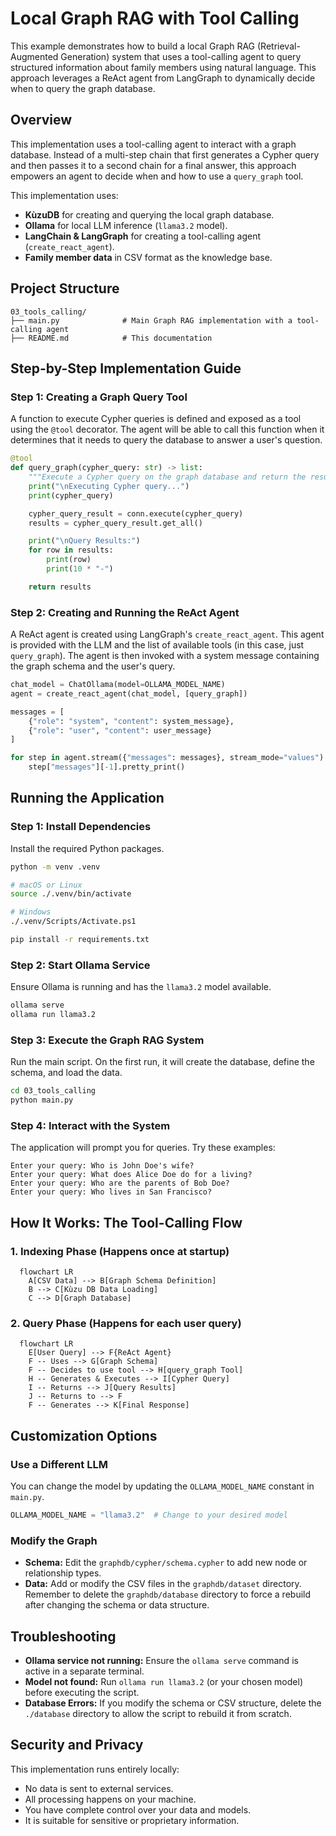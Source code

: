 # Local Graph RAG with Tool Calling

This example demonstrates how to build a local Graph RAG (Retrieval-Augmented Generation) system that uses a tool-calling agent to query structured information about family members using natural language. This approach leverages a ReAct agent from LangGraph to dynamically decide when to query the graph database.

## Overview

This implementation uses a tool-calling agent to interact with a graph database. Instead of a multi-step chain that first generates a Cypher query and then passes it to a second chain for a final answer, this approach empowers an agent to decide when and how to use a `query_graph` tool.

This implementation uses:

- **KùzuDB** for creating and querying the local graph database.
- **Ollama** for local LLM inference (`llama3.2` model).
- **LangChain & LangGraph** for creating a tool-calling agent (`create_react_agent`).
- **Family member data** in CSV format as the knowledge base.

## Project Structure

```
03_tools_calling/
├── main.py              # Main Graph RAG implementation with a tool-calling agent
├── README.md            # This documentation
```

## Step-by-Step Implementation Guide

### Step 1: Creating a Graph Query Tool

A function to execute Cypher queries is defined and exposed as a tool using the `@tool` decorator. The agent will be able to call this function when it determines that it needs to query the database to answer a user's question.

```python
@tool
def query_graph(cypher_query: str) -> list:
    """Execute a Cypher query on the graph database and return the results."""
    print("\nExecuting Cypher query...")
    print(cypher_query)

    cypher_query_result = conn.execute(cypher_query)
    results = cypher_query_result.get_all()

    print("\nQuery Results:")
    for row in results:
        print(row)
        print(10 * "-")

    return results
```

### Step 2: Creating and Running the ReAct Agent

A ReAct agent is created using LangGraph's `create_react_agent`. This agent is provided with the LLM and the list of available tools (in this case, just `query_graph`). The agent is then invoked with a system message containing the graph schema and the user's query.

```python
chat_model = ChatOllama(model=OLLAMA_MODEL_NAME)
agent = create_react_agent(chat_model, [query_graph])

messages = [
    {"role": "system", "content": system_message},
    {"role": "user", "content": user_message}
]

for step in agent.stream({"messages": messages}, stream_mode="values"):
    step["messages"][-1].pretty_print()
```

## Running the Application

### Step 1: Install Dependencies

Install the required Python packages.
```bash
python -m venv .venv

# macOS or Linux
source ./.venv/bin/activate

# Windows
./.venv/Scripts/Activate.ps1

pip install -r requirements.txt
```

### Step 2: Start Ollama Service

Ensure Ollama is running and has the `llama3.2` model available.
```bash
ollama serve
ollama run llama3.2
```

### Step 3: Execute the Graph RAG System

Run the main script. On the first run, it will create the database, define the schema, and load the data.
```bash
cd 03_tools_calling
python main.py
```

### Step 4: Interact with the System

The application will prompt you for queries. Try these examples:
```
Enter your query: Who is John Doe's wife?
Enter your query: What does Alice Doe do for a living?
Enter your query: Who are the parents of Bob Doe?
Enter your query: Who lives in San Francisco?
```

## How It Works: The Tool-Calling Flow

### 1. **Indexing Phase** (Happens once at startup)
```mermaid
  flowchart LR
    A[CSV Data] --> B[Graph Schema Definition]
    B --> C[Kùzu DB Data Loading]
    C --> D[Graph Database]
```

### 2. **Query Phase** (Happens for each user query)
```mermaid
  flowchart LR
    E[User Query] --> F{ReAct Agent}
    F -- Uses --> G[Graph Schema]
    F -- Decides to use tool --> H[query_graph Tool]
    H -- Generates & Executes --> I[Cypher Query]
    I -- Returns --> J[Query Results]
    J -- Returns to --> F
    F -- Generates --> K[Final Response]
```

## Customization Options

### Use a Different LLM
You can change the model by updating the `OLLAMA_MODEL_NAME` constant in `main.py`.
```python
OLLAMA_MODEL_NAME = "llama3.2"  # Change to your desired model
```

### Modify the Graph
- **Schema:** Edit the `graphdb/cypher/schema.cypher` to add new node or relationship types.
- **Data:** Add or modify the CSV files in the `graphdb/dataset` directory. Remember to delete the `graphdb/database` directory to force a rebuild after changing the schema or data structure.

## Troubleshooting

- **Ollama service not running:** Ensure the `ollama serve` command is active in a separate terminal.
- **Model not found:** Run `ollama run llama3.2` (or your chosen model) before executing the script.
- **Database Errors:** If you modify the schema or CSV structure, delete the `./database` directory to allow the script to rebuild it from scratch.

## Security and Privacy

This implementation runs entirely locally:
- No data is sent to external services.
- All processing happens on your machine.
- You have complete control over your data and models.
- It is suitable for sensitive or proprietary information.
